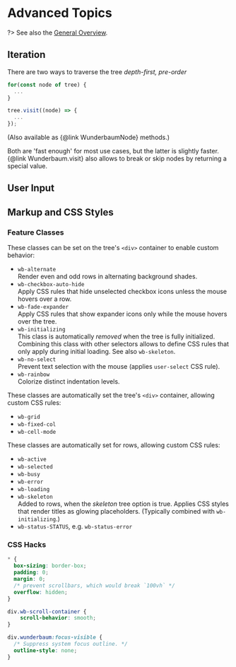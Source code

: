 # Advanced Topics

?> See also the [General Overview](/tutorial/overview.md).

## Iteration

There are two ways to traverse the tree *depth-first, pre-order*

```js
for(const node of tree) {
  ...
}
```
```js
tree.visit((node) => {
  ...
});
```
(Also available as {@link WunderbaumNode} methods.)

Both are 'fast enough' for most use cases, but the latter is slightly faster.
{@link Wunderbaum.visit} also allows to break or skip nodes by returning a 
special value.

## User Input

## Markup and CSS Styles

### Feature Classes

These classes can be set on the tree's `<div>` container to enable custom 
behavior:

- `wb-alternate` <br>
  Render even and odd rows in alternating background shades. 
- `wb-checkbox-auto-hide` <br>
  Apply CSS rules that hide unselected checkbox icons unless the mouse hovers 
  over a row.
- `wb-fade-expander` <br>
  Apply CSS rules that show expander icons only while the mouse hovers over 
  the tree.
- `wb-initializing` <br>
  This class is automatically *removed* when the tree is fully initialized.
  Combining this class with other selectors allows to define CSS rules that only 
  apply during initial loading. See also `wb-skeleton`.
- `wb-no-select` <br>
  Prevent text selection with the mouse (applies `user-select` CSS rule).
- `wb-rainbow` <br>
  Colorize distinct indentation levels.

These classes are automatically set the tree's `<div>` container, allowing 
custom CSS rules:

- `wb-grid`
- `wb-fixed-col`
- `wb-cell-mode`

These classes are automatically set for rows, allowing custom CSS rules:

- `wb-active`
- `wb-selected`
- `wb-busy`
- `wb-error`
- `wb-loading`
- `wb-skeleton` <br>
  Added to rows, when the *skeleton* tree option is true.
  Applies CSS styles that render titles as glowing placeholders.
  (Typically combined with `wb-initializing`.)
- `wb-status-STATUS`, e.g. `wb-status-error`

### CSS Hacks
```css
* {
  box-sizing: border-box;
  padding: 0;
  margin: 0;
  /* prevent scrollbars, which would break `100vh` */
  overflow: hidden;
}
```

```css
div.wb-scroll-container {
    scroll-behavior: smooth;
}
```

```css
div.wunderbaum:focus-visible {
  /* Suppress system focus outline. */
  outline-style: none;
}
```
